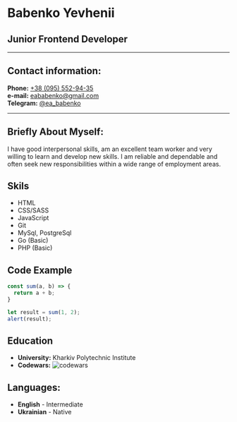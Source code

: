 # Babenko Yevhenii

## Junior Frontend Developer
***
## Contact information:

**Phone:** [+38 (095) 552-94-35](tel:+380955529435)  
**e-mail:** [eababenko@gmail.com](mailto:eababenko@gmail.com)  
**Telegram:** [@ea_babenko](https://t.me/ea_babenko)  
***

## Briefly About Myself:
I have good interpersonal skills, am an excellent team worker and very willing to learn and develop new skills. I am reliable and dependable and often seek new responsibilities within a wide range of employment areas.
## Skils
- HTML
- CSS/SASS
- JavaScript
- Git
- MySql, PostgreSql
- Go (Basic)
- PHP (Basic)
##  Code Example
```javascript
const sum(a, b) => {
  return a + b;
}

let result = sum(1, 2);
alert(result);
```
## Education
- **University:** Kharkiv Polytechnic Institute
- **Codewars:** ![codewars](https://www.codewars.com/users/rsschool_b13c8cd365c7302b/badges/micro)
## Languages:
- **English** - Intermediate
- **Ukrainian** - Native